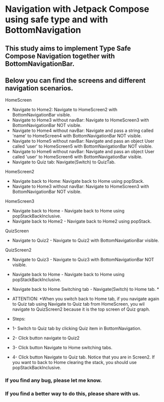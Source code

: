 # Navigation with Jetpack Compose using safe type and with BottomNavigation
## This study aims to implement Type Safe Compose Navigation together with BottomNavigationBar.
## Below you can find the screens and different navigation scenarios.

HomeScreen
* Navigate to Home2: Navigate to HomeScreen2 with BottomNavigationBar visible.
* Navigate to Home3 without navBar: Navigate to HomeScreen3 with BottomNavigationBar NOT visible.
* Navigate to Home4 without navBar: Navigate and pass a string called 'name' to HomeScreen4 with BottomNavigationBar NOT visible.
* Navigate to Home5 without navBar: Navigate and pass an object User called 'user' to HomeScreen5 with BottomNavigationBar NOT visible.
* Navigate to Home6 without navBar: Navigate and pass an object User called 'user' to HomeScreen6 with BottomNavigationBar visible.
* Navigate to Quiz tab: Navigate(Switch) to QuizTab.

HomeScreen2
* Navigate back to Home: Navigate back to Home using popStack.
* Navigate to Home3 without navBar: Navigate to HomeScreen3 with BottomNavigationBar NOT visible.

HomeScreen3
* Navigate back to Home - Navigate back to Home using popStackBackInclusive.
* Navigate back to Home2 - Navigate back to Home2 using popStack.

QuizScreen
* Navigate to Quiz2 - Navigate to Quiz2 with BottomNavigationBar visible.

QuizScreen2 
* Navigate to Quiz3  - Navigate to Quiz3 with BottomNavigationBar NOT visible.
* Navigate back to Home  - Navigate back to Home using popStackBackInclusive.
* Navigate back to Home Switching tab - Navigate(Switch) to Home tab. *
* ATTENTION: *When you switch back to Home tab, if you navigate again to Quiz tab using Navigate to Quiz tab from HomeScreen, you wil navigate to QuizScreen2 because it is the top screen of Quiz graph.

* Steps: 
* 1- Switch to Quiz tab by clicking Quiz item in BottomNavigation.
* 2- Click button navigate to Quiz2
* 3- Click button Navigate to Home switching tabs.
* 4- Click button Navigate to Quiz tab.
Notice that you are in Screen2. If you want to back to Home clearing the stack, you should use popStackBackInclusive.

### If you find any bug, please let me know.
### If you find a better way to do this, please share with us.